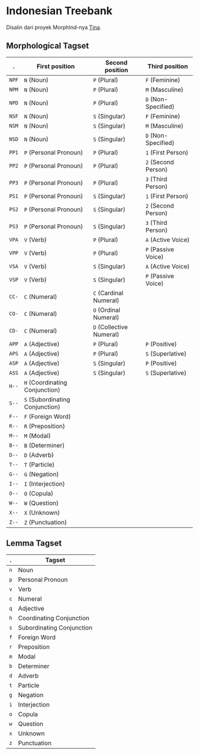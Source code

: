 
# Indonesian Treebank

Disalin dari proyek MorphInd-nya [Tina](http://septinalarasati.com/work/morphind/).

## Morphological Tagset

|   .   | First position                  | Second position          | Third position              |
| ----- | ------------------------------- | ------------------------ | --------------------------- |
| `NPF` | `N` (Noun)                      | `P` (Plural)             | `F` (Feminine)              |
| `NPM` | `N` (Noun)                      | `P` (Plural)             | `M` (Masculine)             |
| `NPD` | `N` (Noun)                      | `P` (Plural)             | `D` (Non-Specified)         |
| `NSF` | `N` (Noun)                      | `S` (Singular)           | `F` (Feminine)              |
| `NSM` | `N` (Noun)                      | `S` (Singular)           | `M` (Masculine)             |
| `NSD` | `N` (Noun)                      | `S` (Singular)           | `D` (Non-Specified)         |
| `PP1` | `P` (Personal Pronoun)          | `P` (Plural)             | `1` (First Person)          |
| `PP2` | `P` (Personal Pronoun)          | `P` (Plural)             | `2` (Second Person)         |
| `PP3` | `P` (Personal Pronoun)          | `P` (Plural)             | `3` (Third Person)          |
| `PS1` | `P` (Personal Pronoun)          | `S` (Singular)           | `1` (First Person)          |
| `PS2` | `P` (Personal Pronoun)          | `S` (Singular)           | `2` (Second Person)         |
| `PS3` | `P` (Personal Pronoun)          | `S` (Singular)           | `3` (Third Person)          |
| `VPA` | `V` (Verb)                      | `P` (Plural)             | `A` (Active Voice)          |
| `VPP` | `V` (Verb)                      | `P` (Plural)             | `P` (Passive Voice)         |
| `VSA` | `V` (Verb)                      | `S` (Singular)           | `A` (Active Voice)          |
| `VSP` | `V` (Verb)                      | `S` (Singular)           | `P` (Passive Voice)         |
| `CC-` | `C` (Numeral)                   | `C` (Cardinal Numeral)   |                             |
| `CO-` | `C` (Numeral)                   | `O` (Ordinal Numeral)    |                             |
| `CD-` | `C` (Numeral)                   | `D` (Collective Numeral) |                             |
| `APP` | `A` (Adjective)                 | `P` (Plural)             | `P` (Positive)              |
| `APS` | `A` (Adjective)                 | `P` (Plural)             | `S` (Superlative)           |
| `ASP` | `A` (Adjective)                 | `S` (Singular)           | `P` (Positive)              |
| `ASS` | `A` (Adjective)                 | `S` (Singular)           | `S` (Superlative)           |
| `H--` | `H` (Coordinating Conjunction)  |                          |                             |
| `S--` | `S` (Subordinating Conjunction) |                          |                             |
| `F--` | `F` (Foreign Word)			        |                          |                             |
| `R--` | `R` (Preposition)				        |                          |                             |
| `M--` | `M` (Modal)				              |                          |                             |
| `B--` | `B` (Determiner)				        |                          |                             |
| `D--` | `D` (Adverb)				            |                          |                             |
| `T--` | `T` (Particle)				          |                          |                             |
| `G--` | `G` (Negation)				          |                          |                             |
| `I--` | `I` (Interjection)			        |                          |                             |
| `O--` | `O` (Copula)				            |                          |                             |
| `W--` | `W` (Question)				          |                          |                             |
| `X--` | `X` (Unknown)				            |                          |                             |
| `Z--` | `Z` (Punctuation)	              |                          |                             |

## Lemma Tagset

|  .  | Tagset                     |
| --- | -------------------------- |
| `n` | Noun                       |
| `p` | Personal Pronoun           |
| `v` | Verb                       |
| `c` | Numeral                    |
| `q` | Adjective                  |
| `h` | Coordinating Conjunction   |
| `s` | Subordinating Conjunction  |
| `f` | Foreign Word               |
| `r` | Preposition                |
| `m` | Modal                      |
| `b` | Determiner                 |
| `d` | Adverb                     |
| `t` | Particle                   |
| `g` | Negation                   |
| `i` | Interjection               |
| `o` | Copula                     |
| `w` | Question                   |
| `x` | Unknown                    |
| `z` | Punctuation                |


